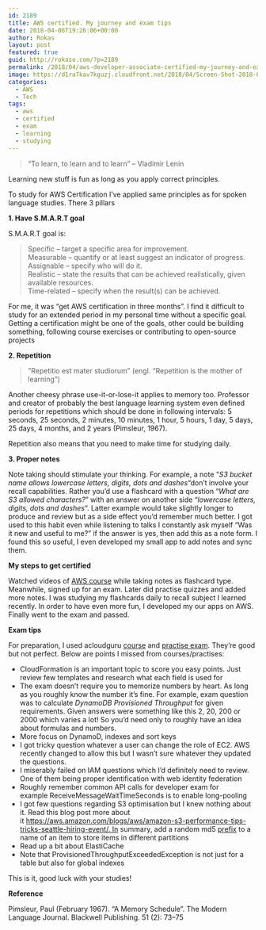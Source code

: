 ```yaml
---
id: 2189
title: AWS certified. My journey and exam tips
date: 2018-04-06T19:26:06+00:00
author: Rokas
layout: post
featured: true
guid: http://rokaso.com/?p=2189
permalink: /2018/04/aws-developer-associate-certified-my-journey-and-exam-tips/
image: https://d1ra7kav7kguzj.cloudfront.net/2018/04/Screen-Shot-2018-04-06-at-19.24.54.png
categories:
  - AWS
  - Tech
tags:
  - aws
  - certified
  - exam
  - learning
  - studying
---
```

> &#8220;To learn, to learn and to learn&#8221; &#8211; Vladimir Lenin

Learning new stuff is fun as long as you apply correct principles.

To study for AWS Certification I&#8217;ve applied same principles as for spoken language studies. There 3 pillars

**1. Have S.M.A.R.T goal**

S.M.A.R.T goal is:

> Specific – target a specific area for improvement.  
> Measurable – quantify or at least suggest an indicator of progress.  
> Assignable – specify who will do it.  
> Realistic – state the results that can be achieved realistically, given available resources.  
> Time-related – specify when the result(s) can be achieved.

For me, it was &#8220;get AWS certification in three months&#8221;. I find it difficult to study for an extended period in my personal time without a specific goal. Getting a certification might be one of the goals, other could be building something, following course exercises or contributing to open-source projects

**2. Repetition**

> ”Repetitio est mater studiorum” (engl. “Repetition is the mother of learning”)

Another cheesy phrase use-it-or-lose-it applies to memory too. Professor and creator of probably the best language learning system even defined periods for repetitions which should be done in following intervals: 5 seconds, 25 seconds, 2 minutes, 10 minutes, 1 hour, 5 hours, 1 day, 5 days, 25 days, 4 months, and 2 years (Pimsleur, 1967).

Repetition also means that you need to make time for studying daily.

**3. Proper notes**

Note taking should stimulate your thinking. For example, a note &#8220;_S3 bucket name allows lowercase letters, digits, dots and dashes_&#8220;don&#8217;t involve your recall capabilities. Rather you&#8217;d use a flashcard with a question &#8220;_What are S3 allowed characters?_&#8221; with an answer on another side &#8220;_lowercase letters, digits, dots and dashes_&#8220;. Latter example would take slightly longer to produce and review but as a side effect you&#8217;d remember much better. I got used to this habit even while listening to talks I constantly ask myself &#8220;Was it new and useful to me?&#8221; if the answer is yes, then add this as a note form. I found this so useful, I even developed my small app to add notes and sync them.

**My steps to get certified**

Watched videos of [AWS course](https://www.udemy.com/aws-certified-developer-associate/) while taking notes as flashcard type. Meanwhile, signed up for an exam. Later did practise quizzes and added more notes. I was studying my flashcards daily to recall subject I learned recently. In order to have even more fun, I developed my our apps on AWS. Finally went to the exam and passed.

**Exam tips**

For preparation, I used acloudguru [course](https://www.udemy.com/aws-certified-developer-associate/) and [practise exam](https://www.udemy.com/aws-certified-developer-associate-2017-practice-tests/). They&#8217;re good but not perfect. Below are points I missed from courses/practises:

  * CloudFormation is an important topic to score you easy points. Just review few templates and research what each field is used for
  * The exam doesn&#8217;t require you to memorize numbers by heart. As long as you roughly know the number it&#8217;s fine. For example, exam question was to calculate _DynamoDB Provisioned Throughput_ for given requirements. Given answers were something like this 2, 20, 200 or 2000 which varies a lot! So you&#8217;d need only to roughly have an idea about formulas and numbers.
  * More focus on DynamoD, indexes and sort keys
  * I got tricky question whatever a user can change the role of EC2. AWS recently changed to allow this but I wasn&#8217;t sure whatever they updated the questions.
  * I miserably failed on IAM questions which I&#8217;d definitely need to review. One of them being proper identification with web identity federation
  * Roughly remember common API calls for developer exam for example ReceiveMessageWaitTimeSeconds is to enable long-pooling
  * I got few questions regarding S3 optimisation but I knew nothing about it. Read this blog post more about it https://aws.amazon.com/blogs/aws/amazon-s3-performance-tips-tricks-seattle-hiring-event/. In summary, add a random md5 <span style="text-decoration: underline;">prefix</span> to a name of an item to store items in different partitions
  * Read up a bit about ElastiCache
  * Note that ProvisionedThroughputExceededException is not just for a table but also for global indexes

This is it, good luck with your studies!

**Reference**

Pimsleur, Paul (February 1967). &#8220;A Memory Schedule&#8221;. The Modern Language Journal. Blackwell Publishing. 51 (2): 73–75
